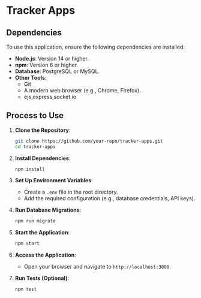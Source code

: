 # Tracker Apps

## Dependencies

To use this application, ensure the following dependencies are installed:

- **Node.js**: Version 14 or higher.
- **npm**: Version 6 or higher.
- **Database**: PostgreSQL or MySQL.
- **Other Tools**:
    - Git
    - A modern web browser (e.g., Chrome, Firefox).
    - ejs,express,socket.io
## Process to Use

1. **Clone the Repository**:
     ```bash
     git clone https://github.com/your-repo/tracker-apps.git
     cd tracker-apps
     ```

2. **Install Dependencies**:
     ```bash
     npm install
     ```

3. **Set Up Environment Variables**:
     - Create a `.env` file in the root directory.
     - Add the required configuration (e.g., database credentials, API keys).

4. **Run Database Migrations**:
     ```bash
     npm run migrate
     ```

5. **Start the Application**:
     ```bash
     npm start
     ```

6. **Access the Application**:
     - Open your browser and navigate to `http://localhost:3000`.

7. **Run Tests (Optional)**:
     ```bash
     npm test
     ```
